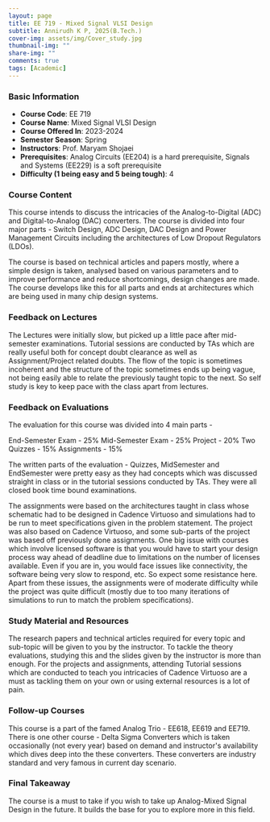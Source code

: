 ```yaml
---
layout: page
title: EE 719 - Mixed Signal VLSI Design
subtitle: Annirudh K P, 2025(B.Tech.)
cover-img: assets/img/Cover_study.jpg
thumbnail-img: ""
share-img: ""
comments: true
tags: [Academic]
---
```


### Basic Information

- **Course Code**: EE 719
- **Course Name**: Mixed Signal VLSI Design
- **Course Offered In**: 2023-2024
- **Semester Season**: Spring
- **Instructors**: Prof. Maryam Shojaei
- **Prerequisites**: Analog Circuits (EE204) is a hard prerequisite, Signals and Systems (EE229) is a soft prerequisite
- **Difficulty (1 being easy and 5 being tough)**: 4

### Course Content
This course intends to discuss the intricacies of the Analog-to-Digital (ADC) and Digital-to-Analog (DAC) converters. The course is divided into four major parts - Switch Design, ADC Design, DAC Design and Power Management Circuits including the architectures of Low Dropout Regulators (LDOs).

The course is based on technical articles and papers mostly, where a simple design is taken, analysed based on various parameters and to improve performance and reduce shortcomings, design changes are made. The course develops like this for all parts and ends at architectures which are being used in many chip design systems.

### Feedback on Lectures
The Lectures were initially slow, but picked up a little pace after mid-semester examinations. Tutorial sessions are conducted by TAs which are really useful both for concept doubt clearance as well as Assignment/Project related doubts. The flow of the topic is sometimes incoherent and the structure of the topic sometimes ends up being vague, not being easily able to relate the previously taught topic to the next. So self study is key to keep pace with the class apart from lectures.

### Feedback on Evaluations
The evaluation for this course was divided into 4 main parts -

End-Semester Exam - 25%
Mid-Semester Exam - 25%
Project - 20%
Two Quizzes - 15%
Assignments - 15%

The written parts of the evaluation - Quizzes, MidSemester and EndSemester were pretty easy as they had concepts which was discussed straight in class or in the tutorial sessions conducted by TAs. They were all closed book time bound examinations. 

The assignments were based on the architectures taught in class whose schematic had to be designed in Cadence Virtuoso and simulations had to be run to meet specifications given in the problem statement. The project was also based on Cadence Virtuoso, and some sub-parts of the project was based off previously done assignments. One big issue with courses which involve licensed software is that you would have to start your design process way ahead of deadline due to limitations on the number of licenses available. Even if you are in, you would face issues like connectivity, the software being very slow to respond, etc. So expect some resistance here. Apart from these issues, the assignments were of moderate difficulty while the project was quite difficult (mostly due to too many iterations of simulations to run to match the problem specifications).

### Study Material and Resources
The research papers and technical articles required for every topic and sub-topic will be given to you by the instructor. To tackle the theory evaluations, studying this and the slides given by the instructor is more than enough. For the projects and assignments, attending Tutorial sessions which are conducted to teach you intricacies of Cadence Virtuoso are a must as tackling them on your own or using external resources is a lot of pain.

### Follow-up Courses
This course is a part of the famed Analog Trio - EE618, EE619 and EE719. There is one other course - Delta Sigma Converters which is taken occasionally (not every year) based on demand and instructor's availability which dives deep into the these converters. These converters are industry standard and very famous in current day scenario.

### Final Takeaway
The course is a must to take if you wish to take up Analog-Mixed Signal Design in the future. It builds the base for you to explore more in this field.

